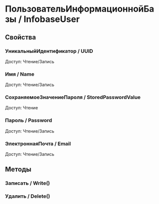 
# ПользовательИнформационнойБазы / InfobaseUser

  
## Свойства

    
### УникальныйИдентификатор / UUID
	
Доступ: Чтение/Запись
### Имя / Name
	
Доступ: Чтение/Запись
### СохраняемоеЗначениеПароля / StoredPasswordValue
	
Доступ: Чтение
### Пароль / Password
	
Доступ: Чтение/Запись
### ЭлектроннаяПочта / Email
	
Доступ: Чтение/Запись
## Методы

    
### Записать / Write()


### Удалить / Delete()

